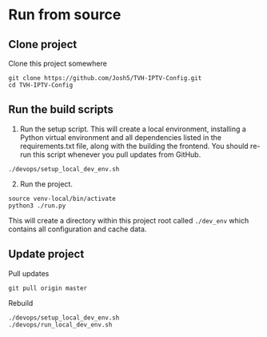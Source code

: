 # Run from source

## Clone project

Clone this project somewhere
```
git clone https://github.com/Josh5/TVH-IPTV-Config.git
cd TVH-IPTV-Config
```

## Run the build scripts

1) Run the setup script. This will create a local environment, installing a Python virtual environment and all dependencies listed in the requirements.txt file, along with the building the frontend. You should re-run this script whenever you pull updates from GitHub.
```
./devops/setup_local_dev_env.sh
```
2) Run the project.
```
source venv-local/bin/activate
python3 ./run.py
```

This will create a directory within this project root called `./dev_env` which contains all configuration and cache data.

## Update project

Pull updates
```
git pull origin master
```

Rebuild
```
./devops/setup_local_dev_env.sh
./devops/run_local_dev_env.sh
```
